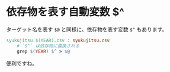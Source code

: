 
# 依存物を表す自動変数 $^

ターゲット名を表す `$@` と同様に、依存物を表す変数 `$^` もあります。

```Makefile
syukujitsu.$(YEAR).csv : syukujitsu.csv
	# `$^` は依存物に置換される
	grep $(YEAR) $^ > $@
```

便利ですね。
